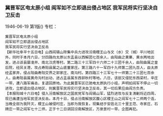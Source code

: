 ### 冀晋军区电太原小组  阎军如不立即退出侵占地区  我军民将实行坚决自卫反击

1946-06-19
第1版()
专栏：

    冀晋军区电太原小组
    阎军如不立即退出侵占地区
    我军民将实行坚决自卫反击
    【新华社阜平十五日电】山西阎锡山除集中兵力进攻汾南稷王山与文（水）交（城）平川地区外，同时于本月六日，分四路向太原以东盂县以西解团七百余人，由阳曲之黄寨、黄水两地出发，进占该县屡凌井、南北汉虎等村。第二路三十三军四十六师二十三团千余人，由阳曲属之皇后院，经凤关港，攻占寿阳县属之山底董家庄。第三路六十一军四十九师第二团九百人，由太原经孟家井，侵占阳曲寿阳交界之郭家庄、南沟村。第四路三十三军七十一师第二十三团七百余人，由寿阳县属黄舟沟村出动，进占盂县属东西郭秋村等地。八日，该部又侵犯东西梁村，辛庄一带，遭八路军痛击，复退回原地。为此冀晋军区已驰电太原执行小组，声明如阎军不停止一切进攻，立即退出侵占地区，则冀晋军民将实行坚决自卫反击，其一切后果应由阎方负责。
    【本报阳城十六日电】侵入汾南解放区之国民党军与阎锡山军，猛烈进攻与反复清剿将近四周，现已痛遭当地军民坚决反击。本月十日，侵占汾南解放区腹心区稷王山之阎军七十二师两个连，当晚全部为我歼灭，稷王山被侵村庄，当即为我恢复。现集结于安邑北三十里王范、寺家庄、石牌庄一带之阎军七十二师，正于十二日调回汾南解放区，万泉景村一带，企图再犯。
